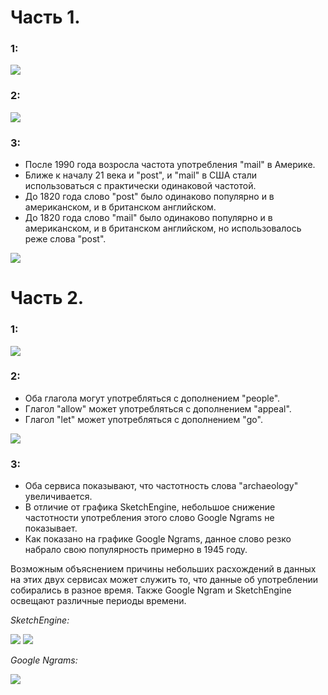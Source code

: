 # Часть 1. 

### 1:
![](https://sun1-7.userapi.com/c840735/v840735381/88f52/TzJYJkOj2r0.jpg)

### 2:
![](https://sun1-9.userapi.com/c840735/v840735381/88f5b/aRLc4MQ1CE0.jpg)

### 3:

+ После 1990 года возросла частота употребления "mail" в Америке. 
+ Ближе к началу 21 века и "post", и "mail" в США стали использоваться с практически одинаковой частотой.  
+ До 1820 года слово "post" было одинаково популярно и в американском, и в британском английском. 
+ До 1820 года слово "mail" было одинаково популярно и в американском, и в британском английском, но использовалось реже слова "post".

![](https://sun1-13.userapi.com/c840735/v840735381/88f64/X1u8SRaLXQE.jpg)

# Часть 2. 

### 1:
![](https://sun1-3.userapi.com/c840735/v840735381/88f7e/sqLQJZgcajQ.jpg)

### 2:

+ Оба глагола могут употребляться с дополнением "people".
+ Глагол "allow" может употребляться с дополнением "appeal". 
+ Глагол "let" может употребляться с дополнением "go".

![](https://sun1-17.userapi.com/c840735/v840735381/88f87/htOk7epApRo.jpg)

### 3:

+ Оба сервиса показывают, что частотность слова "archaeology" увеличивается. 
+ В отличие от графика SketchEngine, небольшое снижение частотности употребления этого слово Google Ngrams не показывает. 
+ Как показано на графике Google Ngrams, данное слово резко набрало свою популярность примерно в 1945 году. 

Возможным объяснением причины небольших расхождений в данных на этих двух сервисах может служить то, что данные об употреблении собирались в разное время. Также Google Ngram и SketchEngine освещают различные периоды времени.

*SketchEngine:*

![](https://sun1-7.userapi.com/c840735/v840735381/88f90/GGt1SqFRS-8.jpg)
![](https://sun1-20.userapi.com/c840735/v840735381/88f98/CAwYF-WVw4Q.jpg)

*Google Ngrams:*

![](https://sun1-13.userapi.com/c840735/v840735381/88fa1/RdS4U6WoQ5M.jpg)
